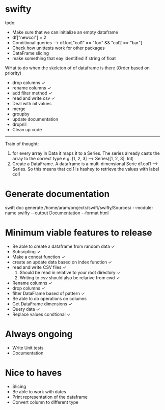 # swifty

todo:
- Make sure that we can initialize an empty dataframe
- df["newcol"] = 2
- Conditional queries --> df.loc["col1" == "foo" && "col2 == "bar"]
- Check how unittests work for other packages
- DataFrame slicing 
- make something that eay identified if string of float



WHat to do when the skeleton of of dataframe is there (Order based on priority)
- drop columns ✓
- rename columns ✓
- add filter method ✓
- read and write csv ✓ 
- Deal with nil values
- merge 
- groupby
- update documentation
- dropnil
- Clean up code

--------
Train of thought:
1. for every array in Data it maps it to a Series. The series already casts the array
  to the correct type e.g. [1, 2, 3] --> Series([1, 2, 3], Int)
2. Create a DataFrame. A dataframe is a multi dimensional Serie
df.col1 --> Series. So this means that col1 is hashey to retrieve the values with label col1

# Generate documentation
swift doc generate /home/aram/projects/swift/swifty/Sources/ --module-name swifty --output Documentation --format html

# Minimum viable features to release
- Be able to create a dataframe from random data ✓
- Subsripting ✓
- Make a concat function ✓
- create an update data based on index function ✓
- read and write CSV files ✓
  1. Should be read in relative to your root directory ✓
  2. Writing to csv should also be relarive from cwd ✓
- Rename columns ✓
- drop columns ✓
- filter DataFrame based of pattern ✓
- Be able to do operations on columns
- Get DataFrame dimensions ✓ 
- Query data ✓
- Replace values condtional ✓

# Always ongoing
- Write Unit tests
- Documentation

# Nice to haves
- Slicing
- Be able to work with dates
- Print representation of the dataframe
- Convert column to different type

